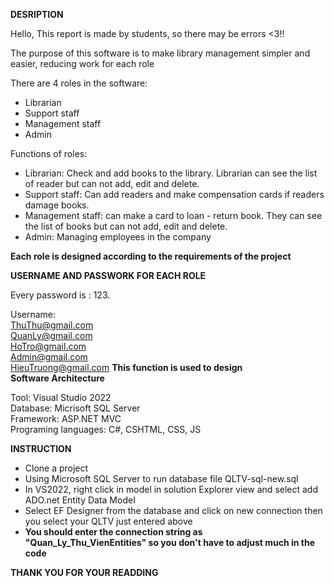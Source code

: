 **DESRIPTION**

Hello, This report is made by students, so there may be errors <3!!

The purpose of this software is to make library management simpler and easier, reducing work for each role

There are 4 roles in the software:
 - Librarian
 - Support staff
 - Management staff
 - Admin

Functions of roles:
 - Librarian: Check and add books to the library. Librarian can see the list of reader but can not add, edit and delete.
 - Support staff: Can add readers and make compensation cards if readers damage books.
 - Management staff: can make a card to loan - return book. They can see the list of books but can not add, edit and delete.
 - Admin: Managing employees in the company

**Each role is designed according to the requirements of the project**

**USERNAME AND PASSWORK FOR EACH ROLE**

Every password is : 123.

Username: <br>
  ThuThu@gmail.com <br>
  QuanLy@gmail.com<br>
  HoTro@gmail.com<br>
  Admin@gmail.com<br>
  HieuTruong@gmail.com **This function is used to design**
  <br>
**Software Architecture**

Tool: Visual Studio 2022<br>
Database: Micrisoft SQL Server<br>
Framework: ASP.NET MVC<br>
Programing languages: C#, CSHTML, CSS, JS<br>


**INSTRUCTION**

- Clone a project
- Using Microsoft SQL Server to run database file QLTV-sql-new.sql
- In VS2022, right click in model in solution Explorer view and select add ADO.net Entity Data Model 
- Select EF Designer from the database and click on new connection then you select your QLTV just entered above
- **You should enter the connection string as "Quan_Ly_Thu_VienEntities" so you don't have to adjust much in the code**



**THANK YOU FOR YOUR READDING**


